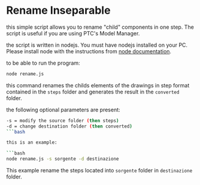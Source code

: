 # Rename Inseparable 

this simple script allows you to rename "child" components in one step. The script is useful if you are using PTC's Model Manager.

the script is written in nodejs. You must have nodejs installed on your PC. Please install node with the instructions from [node documentation](https://nodejs.org/it/download/).

to be able to run the program:

```bash
node rename.js
```

this command renames the childs elements of the drawings in step format contained in the `steps` folder and generates the result in the `converted` folder.

the following optional parameters are present:

```bash
-s = modify the source folder (then steps)
-d = change destination folder (then converted)
```bash

this is an example:

```bash
node rename.js -s sorgente -d destinazione
```

This example rename the steps located into `sorgente` folder in `destinazione` folder.
